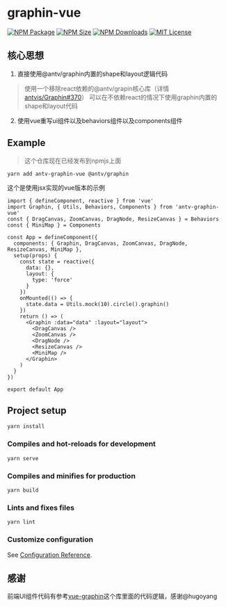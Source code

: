 # graphin-vue

<a href="https://www.npmjs.com/package/antv-graphin-vue"><img alt="NPM Package" src="https://img.shields.io/npm/v/antv-graphin-vue.svg?style=flat-square"></a>
<a href="https://www.npmjs.com/package/antv-graphin-vue"><img alt="NPM Size" src="https://img.shields.io/bundlephobia/minzip/antv-graphin-vue"></a>
<a href="https://www.npmjs.com/package/antv-graphin-vue"><img alt="NPM Downloads" src="https://img.shields.io/npm/dm/antv-graphin-vue?logo=npm&style=flat-square"></a>
<a href="/LICENSE"><img src="https://img.shields.io/github/license/lloydzhou/graphin-vue?style=flat-square" alt="MIT License"></a>

## 核心思想
1. 直接使用@antv/graphin内置的shape和layout逻辑代码
> 使用一个移除react依赖的@antv/grapin核心库（详情[antvis/Graphin#370](https://github.com/antvis/Graphin/pull/370)）
> 可以在不依赖react的情况下使用graphin内置的shape和layout代码

2. 使用vue重写ui组件以及behaviors组件以及components组件

## Example

> 这个仓库现在已经发布到npmjs上面
```
yarn add antv-graphin-vue @antv/graphin
```
这个是使用jsx实现的vue版本的示例
```
import { defineComponent, reactive } from 'vue'
import Graphin, { Utils, Behaviors, Components } from 'antv-graphin-vue'
const { DragCanvas, ZoomCanvas, DragNode, ResizeCanvas } = Behaviors
const { MiniMap } = Components

const App = defineComponent({
  components: { Graphin, DragCanvas, ZoomCanvas, DragNode, ResizeCanvas, MiniMap },
  setup(props) {
    const state = reactive({
      data: {},
      layout: {
        type: 'force'
      }
    })
    onMounted(() => {
      state.data = Utils.mock(10).circle().graphin()
    })
    return () => (
      <Graphin :data="data" :layout="layout">
        <DragCanvas />
        <ZoomCanvas />
        <DragNode />
        <ResizeCanvas />
        <MiniMap />
      </Graphin>
    )
  }
})

export default App

```


## Project setup
```
yarn install
```

### Compiles and hot-reloads for development
```
yarn serve
```

### Compiles and minifies for production
```
yarn build
```

### Lints and fixes files
```
yarn lint
```

### Customize configuration
See [Configuration Reference](https://cli.vuejs.org/config/).

## 感谢
前端UI组件代码有参考[vue-graphin](https://www.npmjs.com/package/vue-graphin)这个库里面的代码逻辑，感谢@hugoyang

